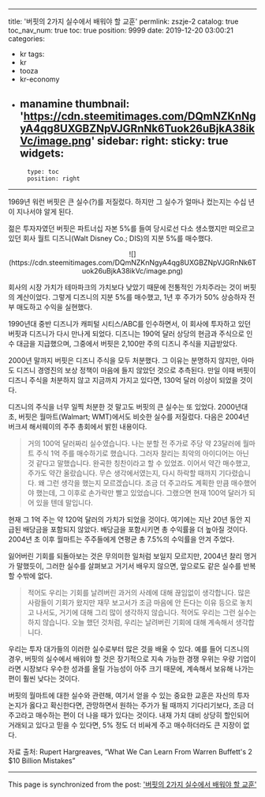 
---
title: '버핏의 2가지 실수에서 배워야 할 교훈'
permlink: zszje-2
catalog: true
toc_nav_num: true
toc: true
position: 9999
date: 2019-12-20 03:00:21
categories:
- kr
tags:
- kr
- tooza
- kr-economy
- manamine
thumbnail: 'https://cdn.steemitimages.com/DQmNZKnNgyA4qg8UXGBZNpVJGRnNk6Tuok26uBjkA38ikVc/image.png'
sidebar:
    right:
        sticky: true
widgets:
    -
        type: toc
        position: right
---


1969년 워런 버핏은 큰 실수(?)를 저질렀다. 하지만 그 실수가 얼마나 컸는지는 수십 년이 지나서야 알게 된다. 

젊은 투자자였던 버핏은 파트너십 자본 5%를 들여 당시로선 다소 생소했지만 떠오르고 있던 회사 월트 디즈니(Walt Disney Co.; DIS)의 지분 5%를 매수했다. 

<center>
 ![](https://cdn.steemitimages.com/DQmNZKnNgyA4qg8UXGBZNpVJGRnNk6Tuok26uBjkA38ikVc/image.png)
</center>

회사의 시장 가치가 테마파크의 가치보다 낮았기 때문에 전통적인 가치주라는 것이 버핏의 계산이었다. 그렇게 디즈니의 지분 5%를 매수했고, 1년 후 주가가 50% 상승하자 전부 매도하고 수익을 실현했다.  

1990년대 중반 디즈니가 캐피털 시티스/ABC를 인수하면서, 이 회사에 투자하고 있던 버핏과 디즈니가 다시 만나게 되었다. 디즈니는 190억 달러 상당의 현금과 주식으로 인수 대금을 지급했으며, 그중에서 버핏은 2,100만 주의 디즈니 주식을 지급받았다.  

2000년 말까지 버핏은 디즈니 주식을 모두 처분했다. 그 이유는 분명하지 않지만, 아마도 디즈니 경영진의 보상 정책이 마음에 들지 않았던 것으로 추측된다. 만일 이때 버핏이 디즈니 주식을 처분하지 않고 지금까지 가지고 있다면, 130억 달러 이상이 되었을 것이다. 

디즈니의 주식을 너무 일찍 처분한 것 말고도 버핏의 큰 실수는 또 있었다. 2000년대 초, 버핏은 월마트(Walmart; WMT)에서도 비슷한 실수를 저질렀다. 다음은 2004년 버크셔 해서웨이의 주주 총회에서 밝힌 내용이다. 

>거의 100억 달러짜리 실수였습니다. 나는 분할 전 주가로 주당 약 23달러에 월마트 주식 1억 주를 매수하기로 했습니다. 그러자 찰리는 최악의 아이디어는 아닌 것 같다고 말했습니다. 완곡한 칭찬이라고 할 수 있었죠. 이어서 약간 매수했고, 주가도 약간 올랐습니다. 무슨 생각에서였는지, 다시 하락할 때까지 기다렸습니다. 왜 그런 생각을 했는지 모르겠습니다. 조금 더 주고라도 계획한 만큼 매수했어야 했는데, 그 이후로 손가락만 빨고 있었습니다. 그랬으면 현재 100억 달러가 되어 있을 텐데 말입니다. 

현재 그 1억 주는 약 120억 달러의 가치가 되었을 것이다. 여기에는 지난 20년 동안 지급된 배당금을 포함되지 않았다. 배당금을 포함시키면 총 수익률을 더 높아질 것이다. 2004년 초 이후 월마트는 주주들에게 연평균 총 7.5%의 수익률을 안겨 주었다.  

잃어버린 기회를 되돌아보는 것은 무의미한 일처럼 보일지 모르지만, 2004년 찰리 멍거가 말했듯이, 그러한 실수를 살펴보고 거기서 배우지 않으면, 앞으로도 같은 실수를 반복할 수밖에 없다. 

>적어도 우리는 기회를 날려버린 과거의 사례에 대해 끊임없이 생각합니다. 많은 사람들이 기회가 왔지만 재무 보고서가 조금 마음에 안 든다는 이유 등으로 놓치고 나서도, 거기에 대해 그리 많이 생각하지 않습니다. 적어도 우리는 그런 실수는 하지 않습니다. 오늘 했던 것처럼, 우리는 날려버린 기회에 대해 계속해서 생각합니다.

우리는 투자 대가들의 이러한 실수로부터 많은 것을 배울 수 있다. 예를 들어 디즈니의 경우, 버핏의 실수에서 배워야 할 것은 장기적으로 지속 가능한 경쟁 우위는 우량 기업이라면 시장보다 우수한 성과를 올릴 가능성이 아주 크기 때문에, 계속해서 보유해 나가는 편이 훨씬 낮다는 것이다. 

버핏의 월마트에 대한 실수와 관련해, 여기서 얻을 수 있는 중요한 교훈은 자신의 투자 논지가 옳다고 확신한다면, 관망하면서 원하는 주가가 될 때까지 기다리기보다, 조금 더 주고라고 매수하는 편이 더 나을 때가 있다는 것이다. 내재 가치 대비 상당히 할인되어 거래되고 있다고 믿을 수 있다면, 5% 정도 더 비싸게 주고 매수하더라도 큰 지장이 없다.  

자료 출처: Rupert Hargreaves, “What We Can Learn From Warren Buffett's 2 $10 Billion Mistakes”

- - -

This page is synchronized from the post: ['버핏의 2가지 실수에서 배워야 할 교훈'](https://steemit.com/@pius.pius/zszje-2)

